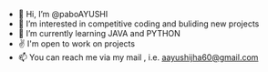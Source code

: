 - 👋 Hi, I’m @paboAYUSHI
- 👀 I’m interested in competitive coding and buliding new projects
- 🌱 I’m currently learning JAVA and PYTHON
- ✌  I'm open to work on projects
- 📫 You can reach me via my mail , i.e. aayushijha60@gmail.com

<!---
paboAYUSHI/paboAYUSHI is a ✨ special ✨ repository because its `README.md` (this file) appears on your GitHub profile.
You can click the Preview link to take a look at your changes.
--->
